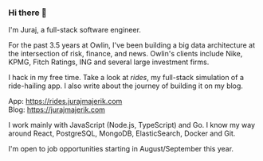 ### Hi there 👋

I'm Juraj, a full-stack software engineer.

For the past 3.5 years at Owlin, I've been building a big data architecture at the intersection of risk, finance, and news. Owlin's clients include Nike, KPMG, Fitch Ratings, ING and several large investment firms.

I hack in my free time. Take a look at *rides*, my full-stack simulation of a ride-hailing app. I also write about the journey of building it on my blog.

App: https://rides.jurajmajerik.com  
Blog: https://jurajmajerik.com

I work mainly with JavaScript (Node.js, TypeScript) and Go. I know my way around React, PostgreSQL, MongoDB, ElasticSearch, Docker and Git.

I'm open to job opportunities starting in August/September this year.
